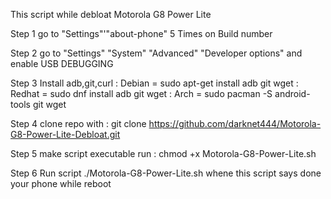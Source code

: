 This script while debloat Motorola G8 Power Lite 

Step 1 go to "Settings"'"about-phone" 5 Times on Build number

Step 2 go to "Settings" "System" "Advanced" "Developer options" and enable USB DEBUGGING

Step 3 Install adb,git,curl : Debian = sudo apt-get install adb git wget
                            : Redhat = sudo dnf install adb git wget 
                            : Arch   = sudo pacman -S android-tools git wget

Step 4 clone repo with : git clone https://github.com/darknet444/Motorola-G8-Power-Lite-Debloat.git 
                                  

Step 5 make script executable run : chmod +x Motorola-G8-Power-Lite.sh

Step 6 Run script ./Motorola-G8-Power-Lite.sh whene this script says done your phone while reboot
